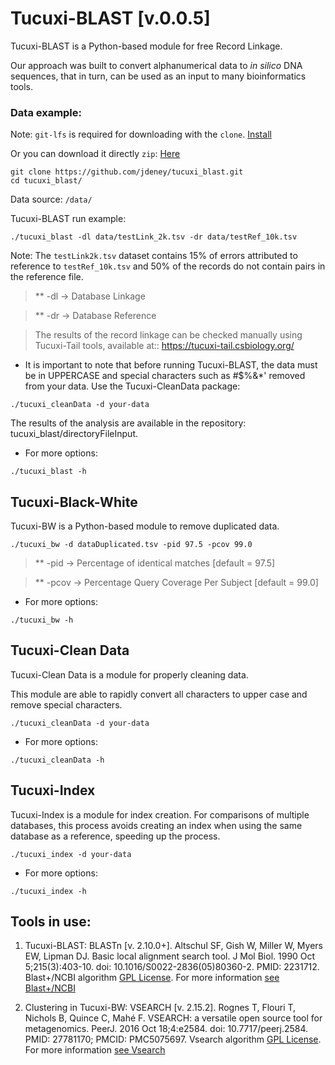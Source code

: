# Tucuxi-BLAST [v.0.0.5]

Tucuxi-BLAST is a Python-based module for free Record Linkage. 

Our approach was built to convert alphanumerical data to *in silico* DNA sequences, that in turn, can be used as an input to many bioinformatics tools.


### Data example:
Note: `git-lfs` is required for downloading with the `clone`. [Install](https://github.com/git-lfs/git-lfs/wiki/Installation#debian-and-ubuntu)

Or you can download it directly `zip`: [Here](https://drive.google.com/file/d/1jXIAu4Wtx7HzgabNelu4xON1zKp5wmmR/view?usp=sharing)
```
git clone https://github.com/jdeney/tucuxi_blast.git
cd tucuxi_blast/
```
Data source: `/data/`

Tucuxi-BLAST run example:
```
./tucuxi_blast -dl data/testLink_2k.tsv -dr data/testRef_10k.tsv
```
Note: The `testLink2k.tsv` dataset contains 15% of errors attributed to reference to `testRef_10k.tsv` and 50% of the records do not contain pairs in the reference file.

>** -dl -> Database Linkage

>** -dr -> Database Reference

>The results of the record linkage can be checked manually using Tucuxi-Tail tools, available at:: https://tucuxi-tail.csbiology.org/

  * It is important to note that before running Tucuxi-BLAST, the data must be in UPPERCASE and special characters such as #$%&*' removed from your data. Use the Tucuxi-CleanData package:
```
./tucuxi_cleanData -d your-data
```

The results of the analysis are available in the repository: tucuxi_blast/directoryFileInput.

* For more options:
```
./tucuxi_blast -h
```

Tucuxi-Black-White
----------
Tucuxi-BW is a Python-based module to remove duplicated data.
```
./tucuxi_bw -d dataDuplicated.tsv -pid 97.5 -pcov 99.0
```

>** -pid  -> Percentage of identical matches [default = 97.5]

>** -pcov -> Percentage Query Coverage Per Subject [default = 99.0]

* For more options:
```
./tucuxi_bw -h
```

Tucuxi-Clean Data
----------
Tucuxi-Clean Data is a module for properly cleaning data.

This module are able to rapidly convert all characters to upper case and remove special characters. 
```
./tucuxi_cleanData -d your-data
```
* For more options:
```
./tucuxi_cleanData -h
```

Tucuxi-Index
----------
Tucuxi-Index is a module for index creation. For comparisons of multiple databases, this process avoids creating an index when using the same database as a reference, speeding up the process.

```
./tucuxi_index -d your-data
```

* For more options:
```
./tucuxi_index -h
```

Tools in use:
-------------
1. Tucuxi-BLAST: BLASTn [v. 2.10.0+]. Altschul SF, Gish W, Miller W, Myers EW, Lipman DJ. Basic local alignment search tool. J Mol Biol. 1990 Oct 5;215(3):403-10. doi: 10.1016/S0022-2836(05)80360-2. PMID: 2231712. Blast+/NCBI algorithm [GPL License](https://www.gnu.org/licenses/gpl-3.0.en.html). For more information [see Blast+/NCBI](https://blast.ncbi.nlm.nih.gov/) 

2. Clustering in Tucuxi-BW: VSEARCH [v. 2.15.2]. Rognes T, Flouri T, Nichols B, Quince C, Mahé F. VSEARCH: a versatile open source tool for metagenomics. PeerJ. 2016 Oct 18;4:e2584. doi: 10.7717/peerj.2584. PMID: 27781170; PMCID: PMC5075697. Vsearch algorithm [GPL License](https://www.gnu.org/licenses/gpl-3.0.en.html). For more information [see Vsearch](https://github.com/torognes/vsearch)
